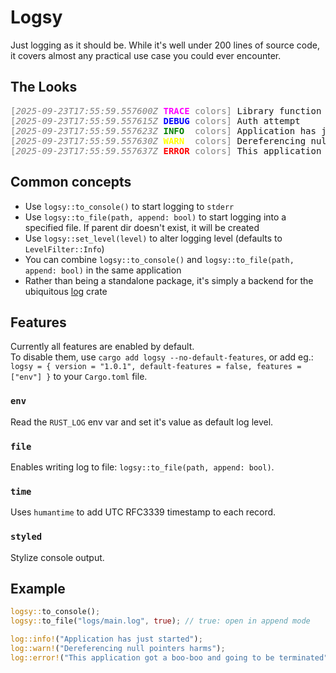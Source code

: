 # Logsy

Just logging as it should be. While it's well under 200 lines of source code, it covers almost any practical use case you could ever encounter.

## The Looks

<!-- This section was created with the aha Ansi HTML Adapter. https://github.com/theZiz/aha -->
<pre>
<span style="color:gray;">[<span style="font-style:italic;">2025-09-23T17:55:59.557600Z </span></span><span style="font-weight:bold;"></span><span style="font-weight:bold;color:magenta;">TRACE</span> <span style="color:gray;">colors]</span> Library function called
<span style="color:gray;">[<span style="font-style:italic;">2025-09-23T17:55:59.557615Z </span></span><span style="font-weight:bold;"></span><span style="font-weight:bold;color:blue;">DEBUG</span> <span style="color:gray;">colors]</span> Auth attempt
<span style="color:gray;">[<span style="font-style:italic;">2025-09-23T17:55:59.557623Z </span></span><span style="font-weight:bold;"></span><span style="font-weight:bold;color:green;">INFO </span> <span style="color:gray;">colors]</span> Application has just started
<span style="color:gray;">[<span style="font-style:italic;">2025-09-23T17:55:59.557630Z </span></span><span style="font-weight:bold;"></span><span style="font-weight:bold;color:yellow;">WARN </span> <span style="color:gray;">colors]</span> Dereferencing null pointers harms
<span style="color:gray;">[<span style="font-style:italic;">2025-09-23T17:55:59.557637Z </span></span><span style="font-weight:bold;"></span><span style="font-weight:bold;color:red;">ERROR</span> <span style="color:gray;">colors]</span> This application got a boo-boo and going to be terminated
</pre>

## Common concepts

* Use `logsy::to_console()` to start logging to `stderr`
* Use `logsy::to_file(path, append: bool)` to start logging into a specified file. If parent dir doesn't exist, it will be created
* Use `logsy::set_level(level)` to alter logging level (defaults to `LevelFilter::Info`)
* You can combine `logsy::to_console()` and `logsy::to_file(path, append: bool)` in the same application
* Rather than being a standalone package, it's simply a backend for the ubiquitous [log](https://crates.io/crates/log) crate

## Features

<div class="warning">

Currently all features are enabled by default.\
To disable them, use `cargo add logsy --no-default-features`,
or add eg.: `logsy = { version = "1.0.1", default-features = false, features = ["env"] }` to your `Cargo.toml` file.

</div>

### `env`

Read the `RUST_LOG` env var and set it's value as default log level.

### `file`

Enables writing log to file: `logsy::to_file(path, append: bool)`.

### `time`

Uses `humantime` to add UTC RFC3339 timestamp to each record.

### `styled`

Stylize console output.

## Example

```rust
logsy::to_console();
logsy::to_file("logs/main.log", true); // true: open in append mode

log::info!("Application has just started");
log::warn!("Dereferencing null pointers harms");
log::error!("This application got a boo-boo and going to be terminated");
```
